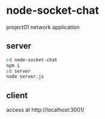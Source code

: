 # node-socket-chat
project01 network application
## server
```bash
cd node-socket-chat
npm i
cd server
node server.js
```
## client
access at http://localhost:3001/
